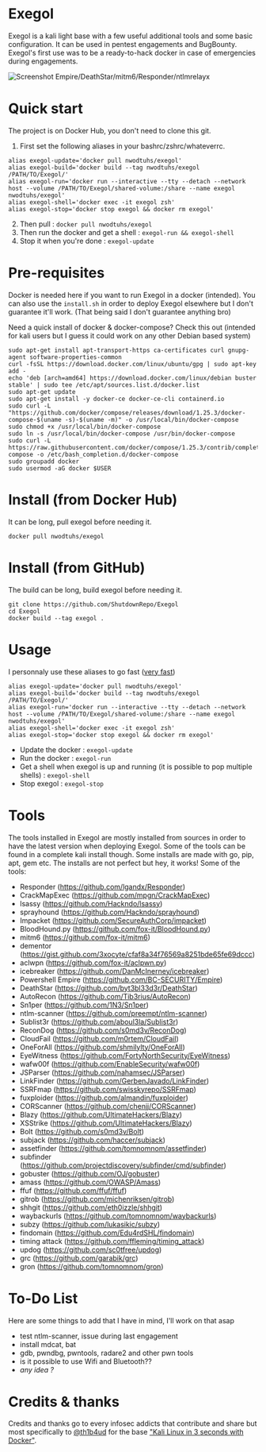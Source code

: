# Exegol
  Exegol is a kali light base with a few useful additional tools and some basic configuration. It can be used in pentest engagements and BugBounty. Exegol's first use was to be a ready-to-hack docker in case of emergencies during engagements.

  ![Screenshot Empire/DeathStar/mitm6/Responder/ntlmrelayx](https://i.imgur.com/PBThtlx.png)

# Quick start
  The project is on Docker Hub, you don't need to clone this git.
  1. First set the following aliases in your bashrc/zshrc/whateverrc.
  ```
  alias exegol-update='docker pull nwodtuhs/exegol'
  alias exegol-build='docker build --tag nwodtuhs/exegol /PATH/TO/Exegol/'
  alias exegol-run='docker run --interactive --tty --detach --network host --volume /PATH/TO/Exegol/shared-volume:/share --name exegol nwodtuhs/exegol'
  alias exegol-shell='docker exec -it exegol zsh'
  alias exegol-stop='docker stop exegol && docker rm exegol'
  ```
  2. Then pull : `docker pull nwodtuhs/exegol`
  3. Then run the docker and get a shell : `exegol-run && exegol-shell`
  4. Stop it when you're done : `exegol-update`

# Pre-requisites
  Docker is needed here if you want to run Exegol in a docker (intended). You can also use the `install.sh` in order to deploy Exegol elsewhere but I don't guarantee it'll work. (That being said I don't guarantee anything bro)

  Need a quick install of docker & docker-compose? Check this out (intended for kali users but I guess it could work on any other Debian based system)
  ```
  sudo apt-get install apt-transport-https ca-certificates curl gnupg-agent software-properties-common
  curl -fsSL https://download.docker.com/linux/ubuntu/gpg | sudo apt-key add -
  echo 'deb [arch=amd64] https://download.docker.com/linux/debian buster stable' | sudo tee /etc/apt/sources.list.d/docker.list
  sudo apt-get update
  sudo apt-get install -y docker-ce docker-ce-cli containerd.io
  sudo curl -L "https://github.com/docker/compose/releases/download/1.25.3/docker-compose-$(uname -s)-$(uname -m)" -o /usr/local/bin/docker-compose
  sudo chmod +x /usr/local/bin/docker-compose
  sudo ln -s /usr/local/bin/docker-compose /usr/bin/docker-compose
  sudo curl -L https://raw.githubusercontent.com/docker/compose/1.25.3/contrib/completion/bash/docker-compose -o /etc/bash_completion.d/docker-compose
  sudo groupadd docker
  sudo usermod -aG docker $USER
  ```

# Install (from Docker Hub)
  It can be long, pull exegol before needing it.
  ```
  docker pull nwodtuhs/exegol
  ```

# Install (from GitHub)
  The build can be long, build exegol before needing it.
  ```
  git clone https://github.com/ShutdownRepo/Exegol
  cd Exegol
  docker build --tag exegol .
  ```

# Usage
  I personnaly use these aliases to go fast ([very fast](https://www.youtube.com/watch?v=KsBjVvxBj84))
  ```
  alias exegol-update='docker pull nwodtuhs/exegol'
  alias exegol-build='docker build --tag nwodtuhs/exegol /PATH/TO/Exegol/'
  alias exegol-run='docker run --interactive --tty --detach --network host --volume /PATH/TO/Exegol/shared-volume:/share --name exegol nwodtuhs/exegol'
  alias exegol-shell='docker exec -it exegol zsh'
  alias exegol-stop='docker stop exegol && docker rm exegol'
  ```
  - Update the docker : `exegol-update`
  - Run the docker : `exegol-run`
  - Get a shell when exegol is up and running (it is possible to pop multiple shells) : `exegol-shell`
  - Stop exegol : `exegol-stop`

# Tools
The tools installed in Exegol are mostly installed from sources in order to have the latest version when deploying Exegol. Some of the tools can be found in a complete kali install though. Some installs are made with go, pip, apt, gem etc. The installs are not perfect but hey, it works!
Some of the tools:
- Responder (https://github.com/lgandx/Responder)
- CrackMapExec (https://github.com/mpgn/CrackMapExec)
- lsassy (https://github.com/Hackndo/lsassy)
- sprayhound (https://github.com/Hackndo/sprayhound)
- Impacket (https://github.com/SecureAuthCorp/impacket)
- BloodHound.py (https://github.com/fox-it/BloodHound.py)
- mitm6 (https://github.com/fox-it/mitm6)
- dementor (https://gist.github.com/3xocyte/cfaf8a34f76569a8251bde65fe69dccc)
- aclwpn (https://github.com/fox-it/aclpwn.py)
- icebreaker (https://github.com/DanMcInerney/icebreaker)
- Powershell Empire (https://github.com/BC-SECURITY/Empire)
- DeathStar (https://github.com/byt3bl33d3r/DeathStar)
- AutoRecon (https://github.com/Tib3rius/AutoRecon)
- Sn1per (https://github.com/1N3/Sn1per)
- ntlm-scanner (https://github.com/preempt/ntlm-scanner)
- Sublist3r (https://github.com/aboul3la/Sublist3r)
- ReconDog (https://github.com/s0md3v/ReconDog)
- CloudFail (https://github.com/m0rtem/CloudFail)
- OneForAll (https://github.com/shmilylty/OneForAll)
- EyeWitness (https://github.com/FortyNorthSecurity/EyeWitness)
- wafw00f (https://github.com/EnableSecurity/wafw00f)
- JSParser (https://github.com/nahamsec/JSParser)
- LinkFinder (https://github.com/GerbenJavado/LinkFinder)
- SSRFmap (https://github.com/swisskyrepo/SSRFmap)
- fuxploider (https://github.com/almandin/fuxploider)
- CORScanner (https://github.com/chenjj/CORScanner)
- Blazy (https://github.com/UltimateHackers/Blazy)
- XSStrike (https://github.com/UltimateHackers/Blazy)
- Bolt (https://github.com/s0md3v/Bolt)
- subjack (https://github.com/haccer/subjack)
- assetfinder (https://github.com/tomnomnom/assetfinder)
- subfinder (https://github.com/projectdiscovery/subfinder/cmd/subfinder)
- gobuster (https://github.com/OJ/gobuster)
- amass (https://github.com/OWASP/Amass)
- ffuf (https://github.com/ffuf/ffuf)
- gitrob (https://github.com/michenriksen/gitrob)
- shhgit (https://github.com/eth0izzle/shhgit)
- waybackurls (https://github.com/tomnomnom/waybackurls)
- subzy (https://github.com/lukasikic/subzy)
- findomain (https://github.com/Edu4rdSHL/findomain)
- timing attack (https://github.com/ffleming/timing_attack)
- updog (https://github.com/sc0tfree/updog)
- grc (https://github.com/garabik/grc)
- gron (https://github.com/tomnomnom/gron)

# To-Do List
  Here are some things to add that I have in mind, I'll work on that asap
  - test ntlm-scanner, issue during last engagement
  - install mdcat, bat
  - gdb, pwndbg, pwntools, radare2 and other pwn tools
  - is it possible to use Wifi and Bluetooth??
  - *any idea ?*

# Credits & thanks
  Credits and thanks go to every infosec addicts that contribute and share but most specifically to [@th1b4ud](https://twitter.com/th1b4ud) for the base ["Kali Linux in 3 seconds with Docker"](https://thibaud-robin.fr/articles/docker-kali/).
